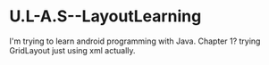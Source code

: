# U.L-A.S--LayoutLearning
I'm trying to learn android programming with Java. Chapter 1? trying GridLayout
just using xml actually.
